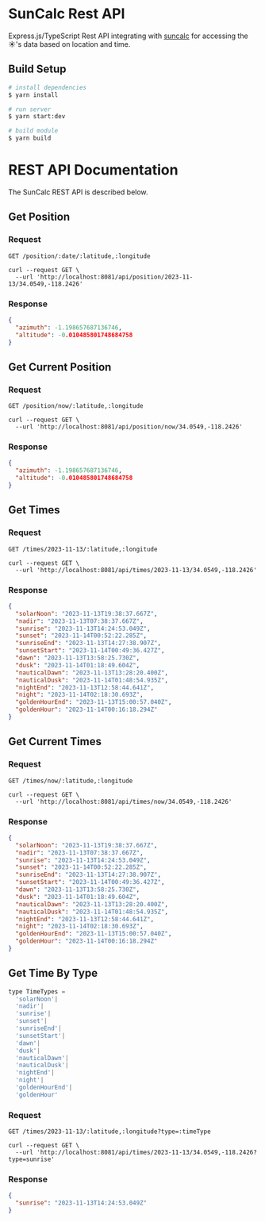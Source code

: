 # SunCalc Rest API

Express.js/TypeScript Rest API integrating with [suncalc](https://github.com/mourner/suncalc) for accessing the ☀️'s data based on location and time.

## Build Setup

```bash
# install dependencies
$ yarn install

# run server
$ yarn start:dev

# build module
$ yarn build

```

# REST API Documentation

The SunCalc REST API is described below.

## Get Position

### Request

`GET /position/:date/:latitude,:longitude`

```curl
curl --request GET \
  --url 'http://localhost:8081/api/position/2023-11-13/34.0549,-118.2426'
```

### Response

```json
{
  "azimuth": -1.198657687136746,
  "altitude": -0.010485801748684758
}
```

## Get Current Position

### Request

`GET /position/now/:latitude,:longitude`

```curl
curl --request GET \
  --url 'http://localhost:8081/api/position/now/34.0549,-118.2426'
```

### Response

```json
{
  "azimuth": -1.198657687136746,
  "altitude": -0.010485801748684758
}
```

## Get Times

### Request

`GET /times/2023-11-13/:latitude,:longitude`

```curl
curl --request GET \
  --url 'http://localhost:8081/api/times/2023-11-13/34.0549,-118.2426'
```

### Response

```json
{
  "solarNoon": "2023-11-13T19:38:37.667Z",
  "nadir": "2023-11-13T07:38:37.667Z",
  "sunrise": "2023-11-13T14:24:53.049Z",
  "sunset": "2023-11-14T00:52:22.285Z",
  "sunriseEnd": "2023-11-13T14:27:38.907Z",
  "sunsetStart": "2023-11-14T00:49:36.427Z",
  "dawn": "2023-11-13T13:58:25.730Z",
  "dusk": "2023-11-14T01:18:49.604Z",
  "nauticalDawn": "2023-11-13T13:28:20.400Z",
  "nauticalDusk": "2023-11-14T01:48:54.935Z",
  "nightEnd": "2023-11-13T12:58:44.641Z",
  "night": "2023-11-14T02:18:30.693Z",
  "goldenHourEnd": "2023-11-13T15:00:57.040Z",
  "goldenHour": "2023-11-14T00:16:18.294Z"
}
```

## Get Current Times

### Request

`GET /times/now/:latitude,:longitude`

```curl
curl --request GET \
  --url 'http://localhost:8081/api/times/now/34.0549,-118.2426'
```

### Response

```json
{
  "solarNoon": "2023-11-13T19:38:37.667Z",
  "nadir": "2023-11-13T07:38:37.667Z",
  "sunrise": "2023-11-13T14:24:53.049Z",
  "sunset": "2023-11-14T00:52:22.285Z",
  "sunriseEnd": "2023-11-13T14:27:38.907Z",
  "sunsetStart": "2023-11-14T00:49:36.427Z",
  "dawn": "2023-11-13T13:58:25.730Z",
  "dusk": "2023-11-14T01:18:49.604Z",
  "nauticalDawn": "2023-11-13T13:28:20.400Z",
  "nauticalDusk": "2023-11-14T01:48:54.935Z",
  "nightEnd": "2023-11-13T12:58:44.641Z",
  "night": "2023-11-14T02:18:30.693Z",
  "goldenHourEnd": "2023-11-13T15:00:57.040Z",
  "goldenHour": "2023-11-14T00:16:18.294Z"
}
```

## Get Time By Type

```javascript
type TimeTypes =
  'solarNoon'|
  'nadir'|
  'sunrise'|
  'sunset'|
  'sunriseEnd'|
  'sunsetStart'|
  'dawn'|
  'dusk'|
  'nauticalDawn'|
  'nauticalDusk'|
  'nightEnd'|
  'night'|
  'goldenHourEnd'|
  'goldenHour'

```

### Request

`GET /times/2023-11-13/:latitude,:longitude?type=:timeType`

```curl
curl --request GET \
  --url 'http://localhost:8081/api/times/2023-11-13/34.0549,-118.2426?type=sunrise'
```

### Response

```json
{
  "sunrise": "2023-11-13T14:24:53.049Z"
}
```
